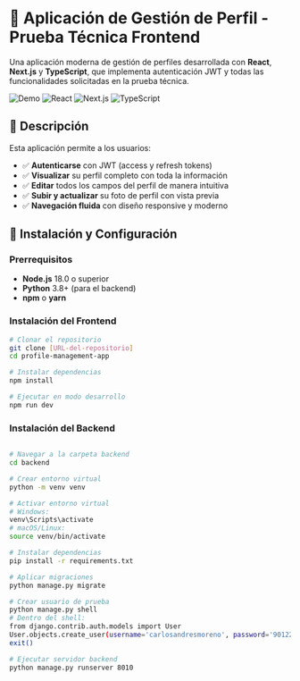 # 🧪 Aplicación de Gestión de Perfil - Prueba Técnica Frontend

Una aplicación moderna de gestión de perfiles desarrollada con **React**, **Next.js** y **TypeScript**, que implementa autenticación JWT y todas las funcionalidades solicitadas en la prueba técnica.

![Demo](https://img.shields.io/badge/Demo-Live-green)
![React](https://img.shields.io/badge/React-18-blue)
![Next.js](https://img.shields.io/badge/Next.js-15-black)
![TypeScript](https://img.shields.io/badge/TypeScript-5-blue)

## 🎯 Descripción

Esta aplicación permite a los usuarios:
- ✅ **Autenticarse** con JWT (access y refresh tokens)
- ✅ **Visualizar** su perfil completo con toda la información
- ✅ **Editar** todos los campos del perfil de manera intuitiva
- ✅ **Subir y actualizar** su foto de perfil con vista previa
- ✅ **Navegación fluida** con diseño responsive y moderno

## 🚀 Instalación y Configuración

### Prerrequisitos
- **Node.js** 18.0 o superior
- **Python** 3.8+ (para el backend)
- **npm** o **yarn**

### Instalación del Frontend

```bash
# Clonar el repositorio
git clone [URL-del-repositorio]
cd profile-management-app

# Instalar dependencias
npm install

# Ejecutar en modo desarrollo
npm run dev

```
### Instalación del Backend

```bash

# Navegar a la carpeta backend
cd backend

# Crear entorno virtual
python -m venv venv

# Activar entorno virtual
# Windows:
venv\Scripts\activate
# macOS/Linux:
source venv/bin/activate

# Instalar dependencias
pip install -r requirements.txt

# Aplicar migraciones
python manage.py migrate

# Crear usuario de prueba
python manage.py shell
# Dentro del shell:
from django.contrib.auth.models import User
User.objects.create_user(username='carlosandresmoreno', password='90122856_Hanz', first_name='Carlos', last_name='Moreno', email='carlos@example.com')
exit()

# Ejecutar servidor backend
python manage.py runserver 8010
